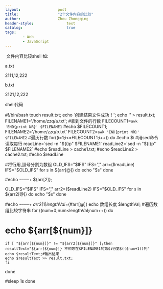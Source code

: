 ```yaml
---
layout:					post
title:					"2个文件内容的比较"
author:					Zhou Zhongqing
header-style:				text
catalog:					true
tags:
		- Web
		- JavaScript
---
```

​
文件内容比较shell 如:

a.txt

2111,12,222

b.txt

2121,12,222

shell代码

#!/bin/bash
touch result.txt;
echo '创建结果文件成功！';
echo '' > result.txt;
FILENAME1='/home/zzq/a.txt';
#拿到文件的行数
FILECOUNT1=`awk 'END{print NR}' $FILENAME1`
#echo $FILECOUNT1;
FILENAME2='/home/zzq/b.txt'
FILECOUNT2=`awk 'END{print NR}' $FILENAME2`
#遍历行数
for((i=1;i<=FILECOUNT1;i++))
do
#echo $i
#用sed命令读取每行
readLine=`sed -n "${i}p" $FILENAME1`
readLine2=`sed -n "${i}p" $FILENAME2`
#echo $readLine > cache1.txt;
#echo $readLine2 > cache2.txt;
#echo $readLine


#将行用,逗号分割为数组
OLD_IFS="$IFS" 
IFS="," 
arr=($readLine) 
IFS="$OLD_IFS" 
for s in ${arr[@]} 
do 
   echo "$s" 
done


#echo -----+ ${arr[2]};

OLD_IFS="$IFS"
IFS=","
arr2=($readLine2)
IFS="$OLD_IFS"
for s in ${arr2[@]}
do
    echo "$s" 
done

#echo -----+ ${arr2[1]}
lengthVal=${#arr[@]}
echo 数组长度 $lengthVal;
#遍历数组比较字符串
for ((num=0;num<lengthVal;num++))
do
   # echo  ${arr[${num}]} 
    if [ "${arr[${num}]}" != "${arr2[${num}]}" ];then
	resultText="${arr[${num}]} 不相等在$FILENAME1的第$i行第$(($num+1))列"
	echo $resultText;#输出结果
	echo $resultText >> result.txt;
    fi


done



#sleep 1s
done



​